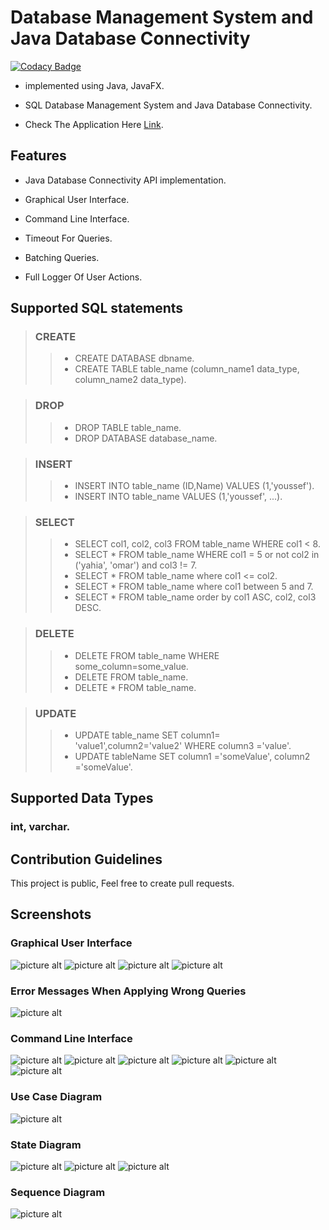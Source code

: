 # Database Management System and Java Database Connectivity
[![Codacy Badge](https://api.codacy.com/project/badge/Grade/95459e46281f406993e8fd1de404becd)](https://www.codacy.com/manual/HydroxideX/JDBC-API?utm_source=github.com&amp;utm_medium=referral&amp;utm_content=HydroxideX/JDBC-API&amp;utm_campaign=Badge_Grade)

-   implemented using Java, JavaFX.

-   SQL Database Management System and Java Database Connectivity.

-   Check The Application Here [Link](https://github.com/HydroxideX/Database-Management-System-and-Java-Database-Connectivity/releases).

## Features ##

-   Java Database Connectivity API implementation.

-   Graphical User Interface.

-   Command Line Interface.

-   Timeout For Queries.

-   Batching Queries.

-   Full Logger Of User Actions.


## Supported SQL statements ##
> ### CREATE
>> -  CREATE DATABASE dbname.
>> -  CREATE TABLE table_name (column_name1 data_type, column_name2 data_type).

> ### DROP
>> -  DROP TABLE table_name.
>> -  DROP DATABASE database_name.

> ### INSERT
>> -  INSERT INTO table_name (ID,Name) VALUES (1,'youssef').
>> -  INSERT INTO table_name VALUES (1,'youssef', ...).

> ### SELECT
>> -  SELECT col1, col2, col3 FROM table_name WHERE col1 < 8.
>> -  SELECT * FROM table_name WHERE col1 = 5 or not col2 in ('yahia', 'omar') and col3 != 7.
>> -  SELECT * FROM table_name where col1 <= col2.
>> -  SELECT * FROM table_name where col1 between 5 and 7.
>> -  SELECT * FROM table_name order by col1 ASC, col2, col3 DESC.

> ### DELETE
>> -  DELETE FROM table_name WHERE some_column=some_value.
>> -  DELETE FROM table_name.
>> -  DELETE * FROM table_name.

> ### UPDATE
>> -  UPDATE table_name SET column1= 'value1',column2='value2' WHERE column3 ='value'.
>> -  UPDATE tableName SET column1 ='someValue', column2 ='someValue'.

## Supported Data Types
### int, varchar.


## Contribution Guidelines ##
This project is public, Feel free to create pull requests.

## Screenshots ##
### Graphical User Interface

![picture alt](https://github.com/HydroxideX/Database-Management-System-and-Java-Database-Connectivity/blob/master/screenshots/screenshot_7.png)
![picture alt](https://github.com/HydroxideX/Database-Management-System-and-Java-Database-Connectivity/blob/master/screenshots/screenshot_8.png)
![picture alt](https://github.com/HydroxideX/Database-Management-System-and-Java-Database-Connectivity/blob/master/screenshots/screenshot_9.png)
![picture alt](https://github.com/HydroxideX/Database-Management-System-and-Java-Database-Connectivity/blob/master/screenshots/screenshot_10.png)

### Error Messages When Applying Wrong Queries
![picture alt](https://github.com/HydroxideX/Database-Management-System-and-Java-Database-Connectivity/blob/master/screenshots/screenshot_11.png)

### Command Line Interface
![picture alt](https://github.com/HydroxideX/Database-Management-System-and-Java-Database-Connectivity/blob/master/screenshots/screenshot_1.png)
![picture alt](https://github.com/HydroxideX/Database-Management-System-and-Java-Database-Connectivity/blob/master/screenshots/screenshot_2.png)
![picture alt](https://github.com/HydroxideX/Database-Management-System-and-Java-Database-Connectivity/blob/master/screenshots/screenshot_3.png)
![picture alt](https://github.com/HydroxideX/Database-Management-System-and-Java-Database-Connectivity/blob/master/screenshots/screenshot_4.png)
![picture alt](https://github.com/HydroxideX/Database-Management-System-and-Java-Database-Connectivity/blob/master/screenshots/screenshot_5.png)
![picture alt](https://github.com/HydroxideX/Database-Management-System-and-Java-Database-Connectivity/blob/master/screenshots/screenshot_6.png)


### Use Case Diagram
![picture alt](https://github.com/HydroxideX/Database-Management-System-and-Java-Database-Connectivity/blob/master/screenshots/screenshot_12.png)

### State Diagram
![picture alt](https://github.com/HydroxideX/Database-Management-System-and-Java-Database-Connectivity/blob/master/screenshots/screenshot_13.png)
![picture alt](https://github.com/HydroxideX/Database-Management-System-and-Java-Database-Connectivity/blob/master/screenshots/screenshot_14.png)
![picture alt](https://github.com/HydroxideX/Database-Management-System-and-Java-Database-Connectivity/blob/master/screenshots/screenshot_15.png)

### Sequence Diagram
![picture alt](https://github.com/HydroxideX/Database-Management-System-and-Java-Database-Connectivity/blob/master/screenshots/screenshot_16.png)
